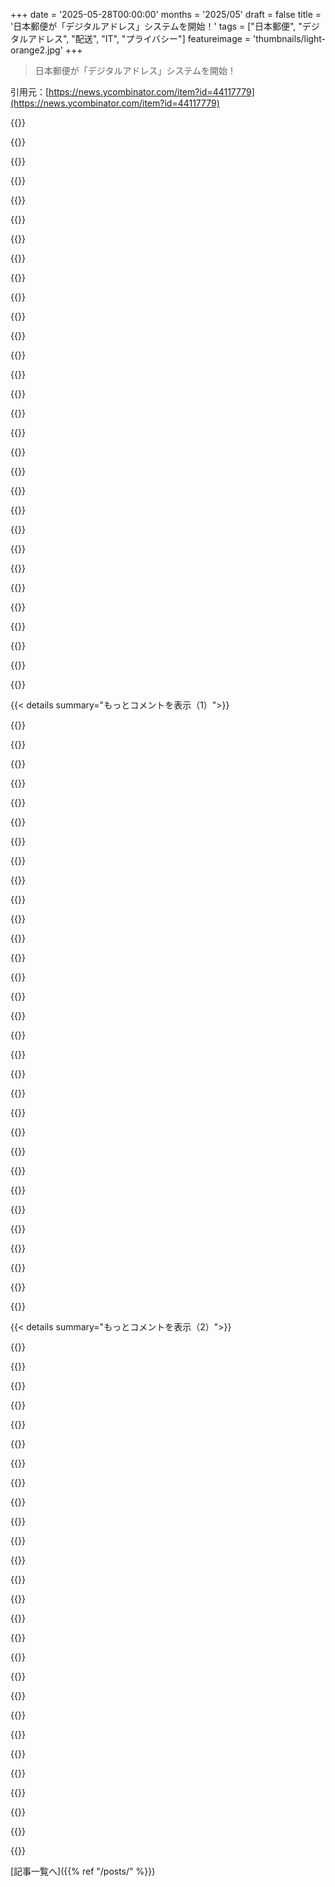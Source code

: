 +++
date = '2025-05-28T00:00:00'
months = '2025/05'
draft = false
title = '日本郵便が「デジタルアドレス」システムを開始！'
tags = ["日本郵便", "デジタルアドレス", "配送", "IT", "プライバシー"]
featureimage = 'thumbnails/light-orange2.jpg'
+++

> 日本郵便が「デジタルアドレス」システムを開始！

引用元：[https://news.ycombinator.com/item?id=44117779](https://news.ycombinator.com/item?id=44117779)




{{<matomeQuote body="デジタルアドレス、良いスタートだね！引っ越しても更新できるし通販も便利になりそう。今も良いけど、配達直前に運送会社が住所確認する方が、引っ越しても荷物が追跡されるから価値あると思うな。「追跡配送」って感じ。将来的には、荷物が俺のいる場所に自動でルート変更して届くとか、場所や時間で配達先を変えたいとか、プライバシー面でも、より進んだ仕組みになりそう。Amazonとかも自動運転ロッカーとかで、指定時間内に自分で取りに行くとかになるかもね。30年後には今のやり方は古臭く見えるかも。" userName="PaulRobinson" createdAt="2025/05/29 06:30:44" color="#785bff">}}




{{<matomeQuote body="ポーランドは宅配ロッカーをめちゃくちゃ導入して、配達問題を解決したんだ。すごくいいアイデアなのに他の国がやらないのが不思議。村にもロッカーがあるくらいどこでもある。ほとんどの人が徒歩圏内に持ってるよ。普及前は対面受け取りで、盗まれにくかったけど、誰かが家にいるか、受け取ってくれた近所の人を探すのが大変だったんだよね。" userName="miki123211" createdAt="2025/05/29 10:31:23" color="#ff5c5c">}}




{{<matomeQuote body="＞ 指定時間内に外に来て、取り逃したら近くの受け取り場所<br>それ、色々な面から見て最悪じゃん。その30分間に仕事してる人は？移動が大変な人は？小さい子供がちょうど寝た親は？みんな受け取り場所に行かなきゃいけないわけ？田舎に住んでたら近くないし。どうやってロッカー開けるの？行動全部追跡するアプリとかいるの？マジ勘弁して、荷物は玄関に置いてってくれよ。" userName="thesuitonym" createdAt="2025/05/29 13:45:42" color="">}}




{{<matomeQuote body="自分の住所が色んな業者に渡らなくなるって、それだけでメリットだよね。" userName="SwtCyber" createdAt="2025/05/29 08:53:18" color="">}}




{{<matomeQuote body="他の意見は言わないけど、当たり前のことね。宅配ロッカーは軽くて小さい物にはいいけど、重いとか大きいとダメだろ。16kgとか10箱とか運ぶの嫌じゃん？俺はこの日本の「追跡配送」システムの方が断然いいアイデアだと思うよ。ロッカーなんてそれに比べたら過去の技術だって。" userName="traceroute66" createdAt="2025/05/29 12:17:35" color="#ff5c5c">}}




{{<matomeQuote body="サイトに俺がどこに住んでるか知られないプライバシーの部分が、マジで最高だね。あと、スパム送ってくる業者とかをブラックリストに入れられるかも。" userName="luis_cho" createdAt="2025/05/29 07:06:45" color="">}}




{{<matomeQuote body="あなたの地域がどうかわからないけど、俺の地域では、そういう心配は全部解決済みだよ。近くにある自分の郵便受けに荷物が来たら、配達ボックスの鍵が郵便受けに入れてくれるんだ。入らない大きさだったら、自己受取サイトのメッセージか郵便局に行けばいいんだ。どっちも車で5分くらい。雨とか雪の中に荷物を放置されるよりは、こういう選択肢の方がずっといいと思うな。" userName="r00f" createdAt="2025/05/29 15:03:39" color="">}}




{{<matomeQuote body="「追跡配送」システムは、重い荷物の配達をどうやって解決するの？重い荷物は、いつも問題になるじゃん。そういうのが存在するからって、軽い荷物の配達を解決するシステムが役に立たないわけじゃないだろ。" userName="marcosdumay" createdAt="2025/05/29 14:37:41" color="">}}




{{<matomeQuote body="あなたの物理住所を簡単に調べて保存したり売ったりできるみたいに、配達住所だって調べたり保存したり売ったりできるだろ。" userName="chgs" createdAt="2025/05/29 09:28:10" color="">}}




{{<matomeQuote body="＞玄関先に置いといて<br>今の家ならいいけどね。前住んでた所は、配達後2時間で荷物盗まれる率が15%くらいあったんだよ。そういう状況では、家に直接じゃなくてロッカーを使うようになったんだ。<br>この手の配達システム（移動式ロッカーから固定ロッカーへ）は、置き配盗難が多い地域でかなり役立つと思うな。" userName="hx8" createdAt="2025/05/29 14:53:19" color="#ff5c5c">}}




{{<matomeQuote body="Amazonロッカーはかなり便利だよ（旅行中はホテルに送る手間省けるからよく使うんだ）。でも正直、それがゲームチェンジャーって言われても、なんでそう思うのかよく分からないな。<br>「宅配ボックスでほぼ解決」って言うけど、先のコメントにあった「6ヶ月先に届く注文で、それまでに引っ越すかも」みたいな問題は、それで解決するようには見えないな（荷物が今の場所からすごく遠いロッカーに行っちゃうんじゃない？）。<br>僕としては、ロッカーが解決する一番の問題は、やっぱり置き配盗難を防ぐことだと思うんだ。" userName="ChadNauseam" createdAt="2025/05/29 11:48:39" color="#38d3d3">}}




{{<matomeQuote body="うちのポストは迷惑メールでいっぱい。止めさせるのが難しいんだ。宛名も僕じゃなくて、ただポストの場所宛てなんだよ。「購読解除」とかブロックするやり方も全然役に立たない。<br>きっとアメリカには、迷惑メールを阻止したくない強い政治的なロビーがあるんだろうな。本当に無駄で（文字通り何トンもの紙！）、僕の国ではもう諦めるしかない現実だよ。" userName="hbarka" createdAt="2025/05/29 11:10:38" color="">}}




{{<matomeQuote body="＞いやいや、配達準備ができた時に住所確認するんだ！<br>っていう運送会社の考え方には価値があると思うな。だって今日3ヶ月待ちの物を注文して、もし引っ越しても、配達が新しい場所についてくるわけだからね。<br>こっち（おそらく欧州）だと、郵便局はもうこのやり方知ってるみたいだよ（他の場所も似てると思うけど）。政府関連の事でも使われるし。<br>でも他の運送会社はやってないんだろうね。<br>たぶん全体的な結果は、近いうちに良くない方向に行きそうだけどね。アメリカの人たちがSocial Security Numberでどれだけ苦労してるか考えたらさ。" userName="BlueTemplar" createdAt="2025/05/29 09:25:31" color="#45d325">}}




{{<matomeQuote body="だいたい同意かな。僕の理解では、ラストワンマイルでコストがすごく跳ね上がるんだよね。だから近所の受け取りボックスみたいなのは、単なるちょっとした改善に過ぎないと思う。<br>集荷トラックも同じ。もう近くまで荷物積んだ車が来てるなら、その場で届けちゃえばいいじゃん。<br>僕が本当に欲しいのは、郵便局とかで受け取る場合に送料が安くなることなんだ。<br>例えばAmazonでそういうオプションを見かけるけど、「炭素排出量削減」のためってだけで、ただ玄関先に届けるのと比べて安くなるわけじゃないんだよね。<br>安いのは分かってるんだから、その分の savings (節約分) をこっちに渡してよ。" userName="the_sleaze_" createdAt="2025/05/29 15:25:25" color="#ff33a1">}}




{{<matomeQuote body="うん、君の意見に賛成だよ。なんで宅配ボックスが配達を完全に置き換えないのか分からないな。<br>YouTubeで見たんだけど、中国には「オープンストア」っていうのがあって、そこで棚から自分で荷物をピックアップするんだって。全部カメラと顔認識で管理されてるらしいよ。<br>僕の国フランスでは、宅配ボックスの数は増えてきてるけど、それを提案しない販売者とか、何かしら制限がある場合もよくあるんだ。" userName="guerby" createdAt="2025/05/29 10:54:32" color="">}}




{{<matomeQuote body="皮肉な話だけど、多くの場合、君が郵便局まで行くより、配達員が君の玄関先まで届ける方が、炭素排出量は少なく済むことがあるんだ。<br>もし配達員が既に君の家の近くの別の誰かに届けに来てるなら、君の家まで行く追加の距離はほんの少し（あるいは0）かもしれないからね。<br>郵便局受け取りが、家への配達より炭素効率が良いのは、「（君が郵便局まで行く追加の距離 ÷ 君の車の燃費） ＜ （配達員が君の家まで行く追加の距離 ÷ 配達バンの燃費）」っていう不等式が成り立つ場合だけだよ。<br>もしどうせ郵便局の近くを通る予定だったり、君の車が配達バンよりずっと燃費が良ければ別だけど、そうでなければたぶん意味がないと思うな。" userName="meatmanek" createdAt="2025/05/29 16:37:39" color="#ff5733">}}




{{<matomeQuote body="同じコードに迷惑メールが送られてくるのをどうやって止められるの？" userName="saati" createdAt="2025/05/29 11:17:59" color="">}}




{{<matomeQuote body="＞どうやってロッカーを開ける時に？あなたのあらゆる動きを追跡する別のアプリが必要なの？<br>SMSで届くコードを入力するだけだよ、それだけ。" userName="tester756" createdAt="2025/05/29 18:03:44" color="">}}




{{<matomeQuote body="＞配達準備ができた時に住所確認するんだ！<br>っていう運送会社の考え方には価値があると思うな。もし引っ越しても、配達が新しい場所についてくるわけだから。<br>このアイデアの欠点だけどね。<br>運送会社にとっては、コストが予測できないこと。数マイルの配達か、国の反対側への配達か？<br>注文者にとっては、競合状態（race condition）が起こって、荷物がどこに届くか分かりにくくなること。<br>例えば2日前に引っ越したばかりで、近いうちに家具が届く予定だとするよね。家具の配送プロセスは、君が住所を変更する前か後に始まったんだろうか？" userName="sojsurf" createdAt="2025/05/29 16:54:36" color="#ff33a1">}}




{{<matomeQuote body="俺さ、ポーランドと日本の郵便サービス両方知ってるんだけど、日本のやり方のほうがさらに良いと思うんだ。<br>新しいマンションのほとんどは、建物オーナーが管理してる宅配ロッカーがあって、配送サービスとは関係ないんだよ。<br>誰でもそこに荷物を入れられるし、建物に入ると荷物が届いてること知らせてくれるんだ。" userName="rawicki" createdAt="2025/05/29 11:48:43" color="#785bff">}}




{{<matomeQuote body="ポーランドのロッカーシステムは、受け取りも発送も24時間いつでもOKで超便利なんだ。家にいなくても受け取れるし、夜中でも取りに行ける。発送も並ばなくていいし、日曜でもOK。料金も手頃で、住所を手書きする必要もないんだ。配達員も効率上がるから、結果的に配達早くなってコストも下がると思うよ。QoLがめっちゃ上がる！" userName="jakub_g" createdAt="2025/05/29 13:57:46" color="#ff5c5c">}}




{{<matomeQuote body="郵便サービスのUSPSにとって、ダイレクトメールは結構な（たぶん25％くらいの）収入源で、めっちゃ儲かるんだってさ。<br>だから、家に届く迷惑メールみたいな郵便を減らす気は全然ないだろうね。" userName="powvans" createdAt="2025/05/29 12:07:30" color="">}}




{{<matomeQuote body="＞将来、Amazonとかの配送は自動運転車のロッカーに届くようになって、30分以内に受け取らないと近くの場所に回される、みたいな感じになるかもって予想してるんだ。もっと進んで、俺がどこにいても荷物が追っかけてくるようなシステムになるかもね。今の家への配達は30年後には古いって思われそう。<br>Inpostっていうポーランドの物流スタートアップが、ロッカー網で配送業界を変えたんだ。荷物届いたらSMS来て、48時間以内ならいつでも取りに行ける。シンプルで超効果的だよ。" userName="tester756" createdAt="2025/05/29 18:02:44" color="#45d325">}}




{{<matomeQuote body="＞自動運転車の後ろについたロッカーにAmazonの荷物が届いて、30分間外にありますって通知が来るようになるかも、って話、<br>台北のゴミ収集車がエリーゼのためにを鳴らして、5分以内にゴミを通りに出せる時間ですよって知らせるのを思い出したよ。<br>俺は正直、配送が改善されることにそんなに楽観的じゃないんだ。<br>だってこれって三者市場だからね。<br>送り主がどの配送業者を使うか選べないけど、受け取る側が本当はそのサービスのお客さんなんだよね。" userName="pjc50" createdAt="2025/05/29 10:47:14" color="">}}




{{<matomeQuote body="＞宅配ロッカーは小さい荷物に最高だね。俺の荷物の95％くらい。<br>ウェブシステムで転送や再指定も簡単。<br>PCケースを受け取り拠点に送ってもらったら、家より安くてロッカーみたいに都合いい時に取りに行けた。コンビニとかが場所になってて気楽。<br>大きい荷物は宅配便だけど、こういう方法全部が互いに補い合ってて良いと思うんだ。<br>配達員が効率よく大量の荷物を処理できるしね。EUの友達にDPDでGPUを送った時も超簡単で、郵便局より楽だった。" userName="KronisLV" createdAt="2025/05/29 21:36:28" color="#ff33a1">}}




{{<matomeQuote body="でも、その点ではこれ、なんか悪化しそうじゃない？<br>引っ越した時に追跡しやすくなったり、個人情報との紐付けがもっとしっかりできたりするだろうし。" userName="dooglius" createdAt="2025/05/29 16:18:39" color="">}}




{{<matomeQuote body="ほんと重い荷物は大変だね。<br>特定の重量以上は配達先を指定できるシステムとか良いかもだけど、量が多いと問題になる。<br>俺はDHLとかの高価なものは全部オフィスに送ってもらってるよ。誰かがサインして鍵かけといてくれるし、いつでも取りに行けるし台車も借りれる。<br>20年くらいこうしてる。<br>テレビみたいな大きいものは、特別な配送になるから俺が家にいる時間を指定するんだ。" userName="devilbunny" createdAt="2025/05/29 19:13:41" color="#ff33a1">}}




{{<matomeQuote body="第三者の販売者は君の住所を知らないんだ。<br>彼らは荷物をコードと一緒に配送会社に渡すんだけど、そのコードが何を意味するか知ってるのは配送会社だけなんだ。<br>日本の配送会社はすでにこのサービスを提供してるよ。だって、自分の住所を公開したがらない人が多いからね。" userName="lmm" createdAt="2025/05/29 11:46:36" color="#785bff">}}




{{<matomeQuote body="こういうのって、信頼度が高くて均質な社会でしか成り立たないんだよね。悲しいけど、西洋の多くの国にはもうそういうのないんだよな。" userName="KetoManx64" createdAt="2025/06/02 05:04:33" color="">}}




{{<matomeQuote body="＞このシステムでは、ユーザーがオンラインショッピングサイトで7桁のコードを入力すると、住所が自動的に表示される。なぜ郵便局がそのコードで実際の住所を調べて郵送しないの？その方が個人情報漏洩の問題も避けられるでしょ。" userName="chmod775" createdAt="2025/05/29 03:56:01" color="#ff5c5c">}}




{{< details summary="もっとコメントを表示（1）">}}

{{<matomeQuote body="＞物理的な住所が変わっても、デジタル住所は変わらないらしいね。この新しいシステム、ちょっとDNSみたい。<br>ECサイトが物理住所に対応してるから、郵便局がコードから住所を調べるのはAPI一つで済む。直接コードを使うには大きな変更が必要だからね。顧客が変換された住所を確認できるのは良い点だね。" userName="nine_k" createdAt="2025/05/29 05:01:22" color="#ff33a1">}}




{{<matomeQuote body="あとさ、既存の郵便番号システムも7桁で、都道府県、市区町村を自動入力してくれるじゃん。残りは丁目、番地、号を入力するだけ。<br>もしこれを英数字にして、最後の3つも自動入力できたら、既存の仕組みにすごくきれいに収まると思うな。" userName="lobochrome" createdAt="2025/05/29 05:35:51" color="#38d3d3">}}




{{<matomeQuote body="＞7桁アドレスの直接利用には大きな変更が必要。いや、そんなことないよ。その7桁アドレスを有効な住所みたいに整形すればいいんだよ。例えば「番号0123456、日本」みたいにね。余分なフィールドはプレースホルダーか0で埋めればいい。<br>一番変更するとしたら、もし住所バリデーションしてるなら、そのチェックをスキップするくらいかな。" userName="chmod775" createdAt="2025/05/29 17:11:52" color="#38d3d3">}}




{{<matomeQuote body="何それ？曖昧な却下は答える価値ないけど。<br>普通の住所でさえバリデーションしてないところ多いんだよ。緩すぎたり厳しすぎたりで役立たないからね。Amazonだって郵便番号と市くらいしか見ない。<br>バリデーションしたいなら、パリティビット加えればクライアント側でできるよ。事業者としては、配送ラベル発行時とかに無効とわかるかも。最悪返送だ。<br>このIDなら、無効だとかなり早くわかるはず。普通の住所間違いよりずっといい。オンライン小売ならどうせ返品対応はしてるんだから、無効住所は多い理由の一つでしかない。番号で正誤がすぐわかる方が改善だよ。<br>だから、何が言いたいの？" userName="chmod775" createdAt="2025/05/30 06:36:02" color="#45d325">}}




{{<matomeQuote body="たぶん、こうする方が導入しやすいってことじゃない？<br>あなたのやり方だと、郵便局が処理プロセスを更新する負担がある。<br>今回導入されたやり方だと、郵便プロセスには何も変更なくて、作業の負担は差出人に移されるんだ。差出人が受取人の現在の住所のコードを調べなきゃならないからね。" userName="brody_hamer" createdAt="2025/05/29 04:10:55" color="#ff5c5c">}}




{{<matomeQuote body="これってクロスシッピングみたいだね。配送センター経由で送るやり方。多くの場合、高くて遅くなると思うよ。大量や大陸横断なら安いけどね。<br>僕が仕事した店でも、色々な配送業者が来るし、市内、県跨ぎ、バイク配送とか物流が違う。全部一つの場所で再配送とか、コストも複雑さもヤバいことになるよ。" userName="WhyNotHugo" createdAt="2025/05/29 10:28:29" color="#45d325">}}




{{<matomeQuote body="たぶんそうするかもね。でもこれ、チェックアウト時にコードから住所を解決するなら、別にJapan postで送るかどうか関係ないし、住所が分かればそれを使えばいいじゃん。<br>長い住所の良い点は、多少の冗長性があること。名前とかスペル間違えても届くことがある。あのコードは1文字でも違ったらダメでしょ。<br>記事の例だと、顧客がコード入れて、お店がJapan postに問い合わせて住所を表示するから、確認できるみたいだね。" userName="crusty" createdAt="2025/05/29 06:18:22" color="#ff5c5c">}}




{{<matomeQuote body="まさか訂正コードとか必須チェックとか仕様に含まれないほど使えないシステムじゃないよね？" userName="BlueTemplar" createdAt="2025/05/29 09:28:36" color="#38d3d3">}}




{{<matomeQuote body="配送料とか時間とか、場合によってはデジタルアドレスだけじゃなくて住所も調べ直す必要が出てくるかもね。" userName="coel" createdAt="2025/05/29 06:55:06" color="">}}




{{<matomeQuote body="コードがどの地域か分かる公開APIがあるのはいいと思うよ、宅配業者がその情報で料金決めるならね。" userName="ChocolateGod" createdAt="2025/05/29 07:43:55" color="">}}




{{<matomeQuote body="民間の宅配会社とかが参入してきたら、なんか複雑になりそうだな。" userName="grishka" createdAt="2025/05/29 11:07:22" color="">}}




{{<matomeQuote body="例えば”IiIIil”って入れたつもりが”IiIIi1”だったらどうする？間違ってJoe Blowさんのとこに荷物行っちゃうじゃん。多分それが課題なんだろうね。" userName="xyst" createdAt="2025/05/29 04:35:45" color="#45d325">}}




{{<matomeQuote body="パスワードマネージャーで似た文字を使わない設定ができるんだから、このシステムでも簡単にできるはずだよ。" userName="_Algernon_" createdAt="2025/05/29 06:50:39" color="#ff5733">}}




{{<matomeQuote body="25^7は約60億だって。日本の人口は2億人いないから、1文字は実質的にエラー訂正に使えるくらい十分な数があるってことだね。" userName="saulpw" createdAt="2025/05/29 04:50:39" color="">}}




{{<matomeQuote body="25^6は約2億4400万。日本郵便で住所を割り振れる対象は1億くらいと見積もられてるらしいよ（半分くらいが家で、残りが会社とか）。" userName="voxelghost" createdAt="2025/05/29 06:03:41" color="#ff33a1">}}




{{<matomeQuote body="記事には”数字と文字の7桁の組み合わせ”って書いてあるね。" userName="saulpw" createdAt="2025/05/29 08:00:31" color="">}}




{{<matomeQuote body="そうそう。私のコメントは、25^7（チェック桁1つ込み）つまり25^6で今のシステムで割り振れる全部をカバーできるっていう、あなたの話を確認しただけだよ。アルファベットと数字全部で35^6に増やせば、もっと余裕ができるね。" userName="voxelghost" createdAt="2025/05/30 06:22:40" color="">}}




{{<matomeQuote body="日本なんだからさ、たぶん0から9の数字のことだと思うよ、一から九よりもそう表記されること結構あるしね。" userName="pjc50" createdAt="2025/05/29 10:49:03" color="">}}




{{<matomeQuote body="日本はこのシステムにピッタリだね、だって今の番地システムだって探すのに地図見る必要あるもん。知らない人のために言うと、番地ってブロックの周りをドアが増えるごとに順番に番号がついていくんだ。だから”〇丁目の4番地”のドアは”〇丁目の6番地”の建物と反対側にあることもあるんだ。" userName="halpow" createdAt="2025/05/28 17:28:43" color="#38d3d3">}}




{{<matomeQuote body="もっと複雑だよ、町内には”chome”があって、それからブロック、それから建物ってなるんだ。この3つのレベル全部が時系列順に番号がついてて、全然論理的な順番じゃないんだよね。あ、それから通りに名前がないんだ。正直、今のナビシステムがない時代どうしてたのか分からないや。だからさ、このシステムはまさに”godsend”って感じだね、できるだけ早く試してみたいな。<br>*この単語の訳があるか分からないけど。" userName="pezezin" createdAt="2025/05/29 00:14:25" color="#785bff">}}




{{<matomeQuote body="確かにね、今はgoogle mapsに住所入れれば分かるけど、昔は携帯でlandmark目印を聞きながら探したり、携帯がない時代は公園の看板の地図（引っ越さない前提の）を見たりしてたな。正直、昔の人たちがどうしてたのか分からないや。”Where the Streets Have No Names”ってU2の曲みたいだけど、まさにそんな感じだね。" userName="Tor3" createdAt="2025/05/29 02:27:37" color="#ff33a1">}}




{{<matomeQuote body="＞正直、今のナビシステムがない時代どうしてたのか分からないや。<br>古き良き方法は、地元の人に聞くことだね。最近の人は、知らない人に立ち止まって質問するのを嫌がるみたいだけど。（もちろん、今日の膨大な配達量では現実的じゃないけど、当時はすごくお金持ちか珍しい機会に限られてたんだろうね）" userName="xandrius" createdAt="2025/05/29 20:51:55" color="#45d325">}}




{{<matomeQuote body="これは変わらないよ。記事はこう始まってる＞Japan Postは月曜日に、7桁の数字と文字の組み合わせを物理的な住所に紐づける”digital address”システムを開始したと発表した。<br>彼らの提案は、住所を移動したい場合に便利だね。" userName="sabellito" createdAt="2025/05/28 17:51:32" color="">}}




{{<matomeQuote body="彼らが古い番地システムを置き換えるつもりで言ってるんじゃなくて、この新しいシステムはいいんじゃないか、だって古い番地システムだって、この新しいのと同じで、どっちみち直感的な物理的な道案内には向いてないからさ、って言ってるんだと思うよ。" userName="bobthepanda" createdAt="2025/05/28 18:24:53" color="">}}




{{<matomeQuote body="あと、自分の個人宅の情報を少ないデータベースに記録しておきたい人にも便利だね。" userName="elif" createdAt="2025/05/28 18:24:13" color="">}}




{{<matomeQuote body="そうだけど、今度は物理的な住所を変えるときに実際に一緒に移動する個人識別子になるわけだね。プライバシーの観点では、そっちの方が悪いかも。" userName="montroser" createdAt="2025/05/28 20:29:37" color="">}}




{{<matomeQuote body="配送先住所をお店に知らせずに、オンラインショップでどうやって注文するつもりなの？" userName="pezezin" createdAt="2025/05/29 00:15:45" color="#ff5c5c">}}




{{<matomeQuote body="信頼できる仲介者（JP Post）が住所を知ってて、売り手には識別子を渡す仕組みだよ。Mercariとかのオンラインマーケットプレイスでも既にこういう感じになってるじゃん。売り手は住所を知らないで送れるんだ。" userName="klausa" createdAt="2025/05/29 06:35:29" color="#ff5733">}}




{{<matomeQuote body="公開APIからお店が全部の住所を取得できるようになるだけじゃないの？箱に番号を書くだけで配達されるとは思えないな。<br>記事によると、このシステムではユーザーが7桁のコードをオンラインショップで入力すると、住所が自動で表示されるってさ。" userName="Freak_NL" createdAt="2025/05/28 18:51:47" color="#ff5733">}}




{{<matomeQuote body="これはブルガリアでもほぼ同じやり方だよ。ほとんどのアパートには番地がなくて、ただ”地域X、建物番号Y”ってだけなんだ。オンライン地図サービスは、”通り名＋番地”以外のシステムに対応しようとしないから、一部の場所ではほとんど使えないんだよね。" userName="Asooka" createdAt="2025/05/29 15:17:17" color="#ff5733">}}

{{</details>}}




{{< details summary="もっとコメントを表示（2）">}}

{{<matomeQuote body="そういう状況なら、安定したデジタルアドレスみたいなものの方がはるかに理にかなってるね。" userName="SwtCyber" createdAt="2025/05/29 09:03:19" color="">}}




{{<matomeQuote body="このアイデア、実はすごく好きだな。<br>引っ越しのたびに色んなとこで住所変更するのって本当に面倒だし、漏れがないか心配になるじゃん？でも、詳細を読んだらちょっと心配になったんだ。住所が変わってもコードが変わらないっていうのはすごく良いんだけど、結局手動で情報を更新しないといけないなら、誰かが忘れた時にうまくいかなくなる可能性って結構高いんじゃないの？" userName="Aziell" createdAt="2025/05/29 02:47:28" color="#785bff">}}




{{<matomeQuote body="何年もUSPSがPO Boxを貸して転送先として使えるようにしてくれないかなと思ってたんだ。usps.comで最終的な宛先を管理できて、引っ越してもそこを更新するだけでいい。リンク短縮サービスみたいな感じだよ。" userName="davchana" createdAt="2025/05/29 03:44:16" color="#785bff">}}




{{<matomeQuote body="ある意味こっちの方が良いと思うな。USPSはPO Boxの裏にある本当の住所を明かさないと信頼できるから。だから”リンク短縮サービス”をプライバシーの壁越しに使えるんだ。タクシーには使えないかもしれないけど、それは大したことないさ。" userName="presentation" createdAt="2025/05/29 03:53:51" color="#785bff">}}




{{<matomeQuote body="”誰かが忘れたらうまくいかなくなる可能性って結構高いんじゃないの？”<br>何がうまくいかなくなると思うの？僕だったらデジタルアドレスコードを持っていたら、引っ越してすぐにする事の一つがそれを更新する事だよ。それに、記事には物理的な住所が表示（＋確認）される機能があるって示唆されてるし…" userName="sarreph" createdAt="2025/05/29 02:57:36" color="#45d325">}}




{{<matomeQuote body="うん、君の言う通りかもね。考えすぎてるだけかな。<br>でも、忙しくなると簡単なことでも忘れちゃうことってあるんだよ。もしシステムにリマインダー機能があったり、自動で同期できたりしたら完璧なんだけどな。" userName="Aziell" createdAt="2025/05/29 03:15:52" color="#38d3d3">}}




{{<matomeQuote body="引っ越し後にAmazonの配送先住所を更新し忘れたみたいにさ、郵送物が間違った場所に送られちゃうかもね。政府は君の忘れっぽさを救ってくれないよ :)<br>でもさ、手続きを簡単にはできるよね。これ、すごくいいと思うし、アメリカ人として羨ましいな！住所を一度に全部更新できる場所があるなんて最高だよ。" userName="lurking_swe" createdAt="2025/05/29 18:26:09" color="#ff5733">}}




{{<matomeQuote body="「誰かが忘れたら、結構まずいことにならない？」<br>注文する時にさ、荷物の配送先は実際の住所に変換されると思うよ。" userName="tonyhart7" createdAt="2025/05/29 06:40:12" color="">}}




{{<matomeQuote body="これはURL短縮サービスに近いかな。ユーザーには7桁の英数字コードが割り当てられて、参加してるウェブサイトとか一部の紙の申込書で完全な住所に展開されるんだ。悪用を防ぐ安全対策もあるし、紐付けられた住所は引っ越した後に変更できるよ。日本の多くのオンライン住所フォームは郵便番号で似たようなことしてるけど、展開される住所は郵便番号レベルの粒度なんだよね。いつも残りの住所を手入力してるけど、よく考えたら、住所をちゃんと確認して明確にしてるユーザーの割合って100％未満なはず。このコードがあれば、ユーザー側も郵便局側もインフラの変更を最小限に抑えてその問題を解決できると思う。" userName="numpad0" createdAt="2025/05/28 22:15:25" color="#45d325">}}




{{<matomeQuote body="でもさ、引っ越してもコードが変わらないまま個人に紐づくなら、それは実質的に個人向けのアドレッシングシステム、つまり個人用の合成IDになっちゃうね。" userName="lmz" createdAt="2025/05/29 00:06:48" color="">}}




{{<matomeQuote body="世帯ごとのIDって感じじゃないかな。" userName="voidUpdate" createdAt="2025/05/29 08:30:08" color="">}}




{{<matomeQuote body="一つよく分かんなかったのは、eコマース会社が記録するのは君のコードなのか、それとも展開された住所なのかってこと。<br>願わくばコードであってほしいな。だってこのシステムの一番の利点は、引っ越した時にありとあらゆる会社に住所変更の連絡をしなくて済むこと、郵便局に一回だけ変更すればいいってことだからね。" userName="hn_throwaway_99" createdAt="2025/05/29 01:20:38" color="">}}




{{<matomeQuote body="patio11が言うには、eコマース会社にはコードを渡すだけでいいらしいよ: https://x.com/patio11/status/1927230790141616578" userName="idopmstuff" createdAt="2025/05/29 02:05:07" color="#ff5733">}}




{{<matomeQuote body="面白いね。物理的な住所っていうより、DNSに近い感じ？" userName="dcsan" createdAt="2025/05/29 01:29:45" color="">}}




{{<matomeQuote body="建物名の入力ってちょっと面倒なんだよね。必須なのかどうかもよく分かんないし。Wikipediaによると、番地と号をハイフンでつなぐだけで部屋番号まで行けるみたいだけど (例: 4-5-10-103) [1]。でも多くの住所入力フォームで聞かれるから、結局入力しちゃうんだよね。<br>[1] https://en.wikipedia.org/wiki/Japanese_addressing_system" userName="freetime2" createdAt="2025/05/28 23:58:01" color="#785bff">}}




{{<matomeQuote body="建物名が必須なことって結構多いんだよ。だって隣り合った2つの建物が同じ番地・号（例えば4-5-10番地に元の敷地が一緒だったアパートが2つあって、両方に103号室があるとか）ってことがよくあるからね。<br>これはたまに見るようなレアケースじゃなくて、本当によくあることなんだよ。" userName="TheDong" createdAt="2025/05/29 01:00:37" color="#38d3d3">}}




{{<matomeQuote body="DNSみたいにさ、アドレスが自分と一緒に移動できるようなちょっとした「間接」があればいいだけじゃん？" userName="powrhouse" createdAt="2025/05/29 00:50:57" color="#ff5733">}}




{{<matomeQuote body="ちょっと聞きたいんだけど、さっき「安全チェックがほとんどない」って書いたじゃん？それって「安全チェックが少しはある」って意味だった？ちゃんと実装されてるのかダメなのか、どっちか知りたいんだよね。" userName="Tor3" createdAt="2025/05/29 02:07:49" color="">}}




{{<matomeQuote body="パンフレットの”重要なお知らせ”んとこにある基本的な設計、正直ちょっと単純すぎね？<br>PINとか超細かいチェックはなさそう。「宿題やりました！」ってレベルな感じだけど、まあ実際ちゃんと宿題はやってるっぽいね。" userName="numpad0" createdAt="2025/05/29 22:38:11" color="#ff5733">}}




{{<matomeQuote body="これ Ireland の郵便番号システム、 eircode っていうんだ。<br>住所とくっついてて、ちょっとプライバシーも守られるみたい（タクシーとかでよく聞かれる）。7桁ね。<br>Webフォームとかでも使うから、結構日常で普通に使われてる。<br>びっくりなのは、郵便局の An Post が、俺の知る限りだと、これをメインの郵便振り分けに使ってないんだって。" userName="KoolKat23" createdAt="2025/05/28 19:23:03" color="">}}




{{<matomeQuote body="悪いけど、それは違うんだ。<br>リンク[0]によるとね、 eircode は住所に紐づいてるんだ。<br>日本だって7桁の郵便番号システムはもうあるじゃん。<br>今回の新しいのは、7文字の英数字で「あなただけの」デジタルアドレスが持てるってこと。<br>だから今日 Tokyo にいても、1年後 Osaka に引っ越しても、住所の郵便番号は変わるけど、デジタルアドレスは変わらないの。" userName="phantomathkg" createdAt="2025/05/29 03:31:46" color="#785bff">}}




{{<matomeQuote body="今んとこ eircode は住所に固有だよ、日本の今のシステムと違ってさ。<br>日本の新しいシステムと Ireland のとの違いはただ一つ、コードが引っ越ししても使えるかどうかだね、 Ireland のは使えないけど。" userName="KoolKat23" createdAt="2025/05/29 16:00:17" color="#ff5733">}}




{{<matomeQuote body="（引用）” An Post はこれをメインで使ってないらしい”。<br>配達システムがどうなってるかはよくわかんないんだけど、俺は eircode 使ってると思うんだよね。<br>特に田舎はそれ以外の情報ほとんどないし。<br>前の家なんて通りに名前すらなかったのに、”私の名前、町、 eircode ”宛てでちゃんと届いたよ。<br>あと、 eircode 始まった頃、配達がマジで混乱したんだ。これって使ってるってことじゃない？" userName="arp242" createdAt="2025/05/28 20:19:46" color="#ff5c5c">}}




{{<matomeQuote body="彼らは使ってるって！<br>ごめん、俺が完全に勘違いしてたわ。前の混乱とか、この記事で俺が間違って理解しちゃったせいだ。<br>システムは eircode を使って、配達員は住所を見てるんだって。（そりゃ人が通りの住所使うのが普通だよな。）" userName="KoolKat23" createdAt="2025/05/28 21:29:23" color="#ff5c5c">}}




{{<matomeQuote body="あとさ、この CGP Grey の動画も見てみ。<br>彼は一般的な郵便番号とか zipコード について話してて、 Ireland のシステムにも触れてるんだ。" userName="Arnavion" createdAt="2025/05/28 19:53:33" color="">}}




{{<matomeQuote body="（ CGP Grey は） eircode のランダム性について話す時、大体合ってるけど、全部が正しいわけじゃないんだよね。<br>最初の3文字は Dublin の郵便地区と同じなんだ。<br> Dublin 12 に住んでる人は D12 から始まる。<br>これって便利な面もあるけど、一方で、街の”良い地区”か”悪い地区”かで差別されちゃう可能性もあるんだよね。" userName="simplesimon890" createdAt="2025/05/29 00:28:04" color="#ff5733">}}

{{</details>}}



[記事一覧へ]({{% ref "/posts/" %}})
